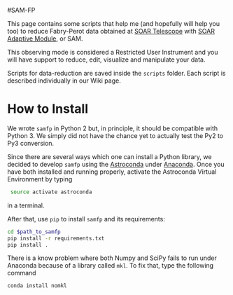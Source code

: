 #SAM-FP

 This page contains some scripts that help me (and hopefully will
 help you too) to reduce Fabry-Perot data obtained at 
 [SOAR Telescope](http://www.ctio.noao.edu/soar/) with 
 [SOAR Adaptive Module](http://www.ctio.noao.edu/soar/content/soar-adaptive-optics-module-sam),
 or SAM. 

 This observing mode is considered a Restricted User Instrument and you 
 will have support to reduce, edit, visualize and manipulate your data.

 Scripts for data-reduction are saved inside the `scripts` folder. Each script 
 is described individually in our Wiki page. 
 
# How to Install

 We wrote `samfp` in Python 2 but, in principle, it should be compatible with 
 Python 3. We simply did not have the chance yet to actually test the Py2 to Py3
 conversion.

 Since there are several ways which one can install a Python library, we decided
 to develop `samfp` using the [Astroconda](https://astroconda.readthedocs.io/en/latest/)
 under [Anaconda](https://www.continuum.io/downloads). Once you have both installed
  and running properly, activate the Astroconda Virtual Environment by typing
  
  ```bash
   source activate astroconda
  ```
  in a terminal.
  
  After that, use `pip` to install `samfp` and its requirements:
  
  ```bash
  cd $path_to_samfp
  pip install -r requirements.txt
  pip install . 
  ```
  There is a know problem where both Numpy and SciPy fails to run under
  Anaconda because of a library called `mkl`. To fix that, type the following 
  command
  
  ```bash
  conda install nomkl
  ```
  
    